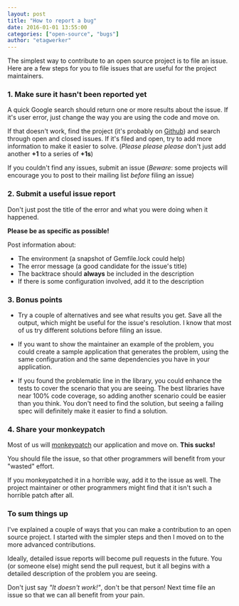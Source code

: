 ```yaml
---
layout: post
title: "How to report a bug"
date: 2016-01-01 13:55:00
categories: ["open-source", "bugs"]
author: "etagwerker"
---
```


The simplest way to contribute to an open source project is to file an issue. Here are a few steps for you to file issues that are useful for the project maintainers.

### 1. Make sure it hasn't been reported yet

A quick Google search should return one or more results about the issue. If it's user error, just change the way you are using the code and move on.

If that doesn't work, find the project (it's probably on [Github](https://github.com)) and search through open and closed issues. If it's filed and open, try to add more information to make it easier to solve. (_Please please please_ don't just add another **+1** to a series of **+1s**)

If you couldn't find any issues, submit an issue (_Beware_: some projects will encourage you to post to their mailing list _before_ filing an issue)

### 2. Submit a useful issue report

Don't just post the title of the error and what you were doing when it happened.

**Please be as specific as possible!**

Post information about:

* The environment (a snapshot of Gemfile.lock could help)
* The error message (a good candidate for the issue's title)
* The backtrace should **always** be included in the description
* If there is some configuration involved, add it to the description

### 3. Bonus points

* Try a couple of alternatives and see what results you get. Save all the output, which might be useful for the issue's resolution. I know that most of us try different solutions before filing an issue.

* If you want to show the maintainer an example of the problem, you could create a sample application that generates the problem, using the same configuration and the same dependencies you have in your application.

* If you found the problematic line in the library, you could enhance the tests to cover the scenario that you are seeing. The best libraries have near 100% code coverage, so adding another scenario could be easier than you think. You don't need to find the solution, but seeing a failing spec will definitely make it easier to find a solution.

### 4. Share your monkeypatch

Most of us will [monkeypatch](http://devblog.avdi.org/2008/02/23/why-monkeypatching-is-destroying-ruby) our application and move on. **This sucks!**

You should file the issue, so that other programmers will benefit from your "wasted" effort.

If you monkeypatched it in a horrible way, add it to the issue as well. The project maintainer or other programmers might find that it isn't such a horrible patch after all.

### To sum things up

I've explained a couple of ways that you can make a contribution to an open source project. I started with the simpler steps and then I moved on to the more advanced contributions.

Ideally, detailed issue reports will become pull requests in the future. You (or someone else) might send the pull request, but it all begins with a detailed description of the problem you are seeing.

Don't just say _"It doesn't work!"_, don't be that person! Next time file an issue so that we can all benefit from your pain.
